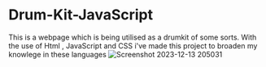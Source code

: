 # Drum-Kit-JavaScript
This is a webpage which is being utilised as a drumkit of some sorts.
With the use of Html , JavaScript and CSS i've made this project to broaden my knowlege in these languages
![Screenshot 2023-12-13 205031](https://github.com/naman458/Drum-Kit-JavaScript/assets/151995745/cf4293b3-43f1-48a6-aae2-a11f999ba0b6)
